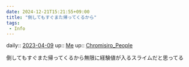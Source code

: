 ```yaml
---
date: 2024-12-21T15:21:55+09:00
title: "倒してもすぐまた帰ってくるから"
tags:
 - Info
---
```


daily:: [2023-04-09](/Daily_Note/2023-04-09.md)
up:: [Me](../Bar/Novel/Chaos/Me.md)
up:: [Chromisiro_People](../Bar/Novel/Nacaria/Chromisiro_People.md)

倒してもすぐまた帰ってくるから無限に経験値が入るスライムだと思ってる